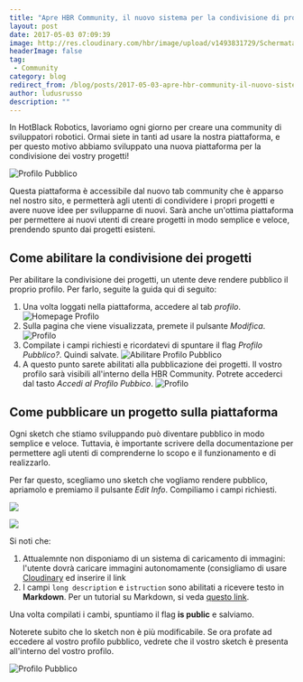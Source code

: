 ```yaml
---
title: "Apre HBR Community, il nuovo sistema per la condivisione di progetti Robotici"
layout: post
date: 2017-05-03 07:09:39
image: http://res.cloudinary.com/hbr/image/upload/v1493831729/Schermata_2017-05-03_alle_19.14.29_ibixnv.png
headerImage: false
tag: 
 - Community
category: blog
redirect_from: /blog/posts/2017-05-03-apre-hbr-community-il-nuovo-sistema-per-la-condivisione-di-progetti-robotici
author: ludusrusso
description: ""
---
```


In HotBlack Robotics, lavoriamo ogni giorno per creare una community di sviluppatori robotici. Ormai siete in tanti ad usare la nostra piattaforma, e per questo motivo abbiamo sviluppato una nuova piattaforma per la condivisione dei vostry progetti!

![Profilo Pubblico](http://res.cloudinary.com/hbr/image/upload/v1493831729/Schermata_2017-05-03_alle_19.14.29_ibixnv.png)


Questa piattaforma è accessibile dal nuovo tab community che è apparso nel nostro sito, e permetterà agli utenti di condividere i propri progetti e avere nuove idee per svilupparne di nuovi. Sarà anche un'ottima piattaforma per permettere ai nuovi utenti di creare progetti in modo semplice e veloce, prendendo spunto dai progetti esisteni.

## Come abilitare la condivisione dei progetti

Per abilitare la condivisione dei progetti, un utente deve rendere pubblico il proprio profilo. Per farlo, seguite la guida qui di seguito:

1. Una volta loggati nella piattaforma, accedere al tab *profilo*.
![Homepage Profilo](http://res.cloudinary.com/hbr/image/upload/v1493831435/Schermata_2017-05-02_alle_20.05.02_kv92jf.png)
2. Sulla pagina che viene visualizzata, premete il pulsante *Modifica*.
![Profilo](http://res.cloudinary.com/hbr/image/upload/v1493831422/Schermata_2017-05-02_alle_20.05.38_gtnr6z.png)
3. Compilate i campi richiesti e ricordatevi di spuntare il flag *Profilo Pubblico?*. Quindi salvate.
![Abilitare Profilo Pubblico](http://res.cloudinary.com/hbr/image/upload/v1493831420/Schermata_2017-05-02_alle_20.10.44_gnclvv.png)
4. A questo punto sarete abilitati alla pubblicazione dei progetti. Il vostro profilo sarà visibili all'interno della HBR Community. Potrete accederci dal tasto *Accedi al Profilo Pubbico*.
![Profilo](http://res.cloudinary.com/hbr/image/upload/v1493831421/Schermata_2017-05-02_alle_20.11.49_wy9e3q.png)

## Come pubblicare un progetto sulla piattaforma

Ogni sketch che stiamo sviluppando può diventare pubblico in modo semplice e veloce. Tuttavia, è importante scrivere della documentazione per permettere agli utenti di comprenderne lo scopo e il funzionamento e di realizzarlo.

Per far questo, scegliamo uno sketch che vogliamo rendere pubblico, apriamolo e premiamo il pulsante *Edit Info*. Compiliamo i campi richiesti. 

![](http://res.cloudinary.com/hbr/image/upload/v1493831728/Schermata_2017-05-02_alle_20.32.57_lbnbtc.png)

![](http://res.cloudinary.com/hbr/image/upload/v1493831728/Schermata_2017-05-03_alle_19.14.05_sr0nee.png)


Si noti che:

1. Attualemnte non disponiamo di un sistema di caricamento di immagini: l'utente dovrà caricare immagini autonomamente (consigliamo di usare [Cloudinary](http://cloudinary.com/) ed inserire il link
2. I campi `long description` e `istruction` sono abilitati a ricevere testo in **Markdown**. Per un tutorial su Markdown, si veda [questo link](http://www.maffucci.it/2013/08/29/formattazione-del-testo-con-markdown/).

Una volta compilati i cambi, spuntiamo il flag **is public** e salviamo.

Noterete subito che lo sketch non è più modificabile. Se ora profate ad eccedere al vostro profilo pubblico, vedrete che il vostro sketch è presenta all'interno del vostro profilo.

![Profilo Pubblico](http://res.cloudinary.com/hbr/image/upload/v1493831729/Schermata_2017-05-03_alle_19.14.29_ibixnv.png)

